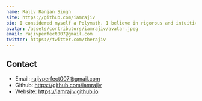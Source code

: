 ```yaml
---
name: Rajiv Ranjan Singh
site: https://github.com/iamrajiv
bio: I considered myself a Polymath. I believe in rigorous and intuitive learning. Spend the majority of the time exploring different types of algorithms and contributing to open source.
avatar: /assets/contributors/iamrajiv/avatar.jpeg
email: rajivperfect007@gmail.com
twitter: https://twitter.com/therajiv
---
```


## Contact

- Email: <rajivperfect007@gmail.com>
- Github: <https://github.com/iamrajiv>
- Website: <https://iamrajiv.github.io>
